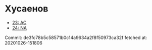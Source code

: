 # Хусаенов
- [23: AC](23.md)
- [24: NA](24.md)

Commit: de3fc78b5c58571b0c14a9634a2f8f50973ca32f
 fetched at: 20201026-151806
